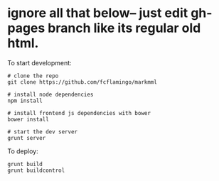 # ignore all that below– just edit gh-pages branch like its regular old html.

To start development:
```
# clone the repo
git clone https://github.com/fcflamingo/markmml 

# install node dependencies 
npm install

# install frontend js dependencies with bower
bower install

# start the dev server
grunt server

```



To deploy:
```
grunt build
grunt buildcontrol
```

